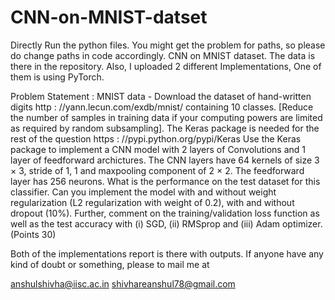 # CNN-on-MNIST-datset
Directly Run the python files.
You might get the problem for paths, so please do change paths in code accordingly.
CNN on MNIST dataset. The data is there in the repository. Also, I uploaded 2 different Implementations, One of them is using PyTorch.



Problem Statement : MNIST data - Download the dataset of hand-written digits
http : //yann.lecun.com/exdb/mnist/
containing 10 classes. [Reduce the number of samples in training data if your computing
powers are limited as required by random subsampling]. The Keras package is needed for
the rest of the question https : //pypi.python.org/pypi/Keras
Use the Keras package to implement a CNN model with 2 layers of Convolutions and 1
layer of feedforward archictures. The CNN layers have 64 kernels of size 3 × 3, stride of
1, 1 and maxpooling component of 2 × 2. The feedforward layer has 256 neurons. What
is the performance on the test dataset for this classifier. Can you implement the model
with and without weight regularization (L2 regularization with weight of 0.2), with and
without dropout (10%). Further, comment on the training/validation loss function as
well as the test accuracy with (i) SGD, (ii) RMSprop and (iii) Adam optimizer. (Points
30)


Both of the implementations report is there with outputs. If anyone have any kind of doubt or something, please to mail me at

anshulshivha@iisc.ac.in 
shivhareanshul78@gmail.com

